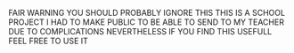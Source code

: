 FAIR WARNING YOU SHOULD PROBABLY IGNORE THIS
THIS IS A SCHOOL PROJECT I HAD TO MAKE PUBLIC TO BE ABLE TO SEND TO MY TEACHER DUE TO COMPLICATIONS
NEVERTHELESS IF YOU FIND THIS USEFULL FEEL FREE TO USE IT
